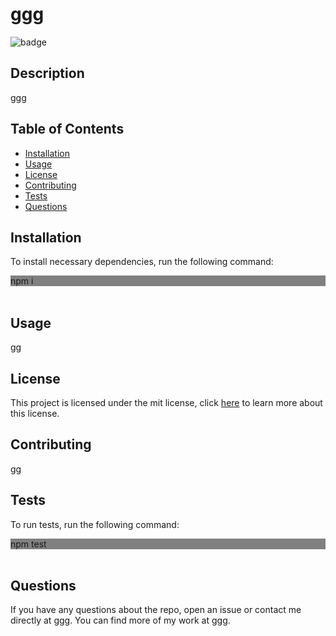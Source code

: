 # ggg

  ![badge](https://img.shields.io/badge/license-mit-blue)

  ## Description
  ggg

  ## Table of Contents
  - [Installation](#installation)
  - [Usage](#usage)
  - [License](#license)
  - [Contributing](#contributing)
  - [Tests](#tests)
  - [Questions](#questions)

  ## Installation
  To install necessary dependencies, run the following command:
      <br><div style="background:grey">npm i</div></br>

  ## Usage
  gg

  ## License
  This project is licensed under the mit license, click [here](https://choosealicense.com/licenses/mit/) to learn more about this license.

  ## Contributing
  gg

  ## Tests
  To run tests, run the following command:
      <br><div style = "background:grey">npm test</div></br>

  ## Questions
  If you have any questions about the repo, open an issue or contact me directly at ggg. You can find more of my work at [ggg](http://github.com/ggg).
